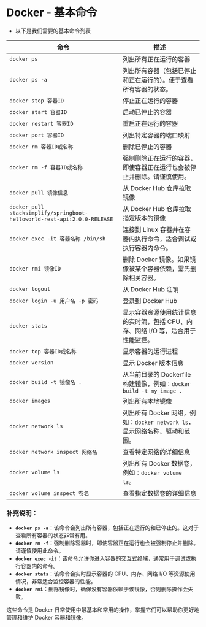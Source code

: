 # Docker - 基本命令
- 以下是我们需要的基本命令列表

|命令|描述|
|---|---|
|`docker ps`|列出所有正在运行的容器|
|`docker ps -a`|列出所有容器（包括已停止和正在运行的）。便于查看所有容器的状态。|
|`docker stop 容器ID`|停止正在运行的容器|
|`docker start 容器ID`|启动已停止的容器|
|`docker restart 容器ID`|重启正在运行的容器|
|`docker port 容器ID`|列出特定容器的端口映射|
|`docker rm 容器ID或名称`|删除已停止的容器|
|`docker rm -f 容器ID或名称`|强制删除正在运行的容器，即使容器正在运行也会被停止并删除。请谨慎使用。|
|`docker pull 镜像信息`|从 Docker Hub 仓库拉取镜像|
|`docker pull stacksimplify/springboot-helloworld-rest-api:2.0.0-RELEASE`|从 Docker Hub 仓库拉取指定版本的镜像|
|`docker exec -it 容器名称 /bin/sh`|连接到 Linux 容器并在容器内执行命令，适合调试或执行容器内命令。|
|`docker rmi 镜像ID`|删除 Docker 镜像。如果镜像被某个容器依赖，需先删除相关容器。|
|`docker logout`|从 Docker Hub 注销|
|`docker login -u 用户名 -p 密码`|登录到 Docker Hub|
|`docker stats`|显示容器资源使用统计信息的实时流，包括 CPU、内存、网络 I/O 等，适合用于性能监控。|
|`docker top 容器ID或名称`|显示容器的运行进程|
|`docker version`|显示 Docker 版本信息|
|`docker build -t 镜像名 .`|从当前目录的 Dockerfile 构建镜像，例如：`docker build -t my_image .`|
|`docker images`|列出所有本地镜像|
|`docker network ls`|列出所有 Docker 网络，例如：`docker network ls`，显示网络名称、驱动和范围。|
|`docker network inspect 网络名`|查看特定网络的详细信息|
|`docker volume ls`|列出所有 Docker 数据卷，例如：`docker volume ls`。|
|`docker volume inspect 卷名`|查看指定数据卷的详细信息|

### 补充说明：
- **`docker ps -a`**：该命令会列出所有容器，包括正在运行的和已停止的。这对于查看所有容器的状态非常有用。
- **`docker rm -f`**：强制删除容器时，即使容器正在运行也会被强制停止并删除。请谨慎使用此命令。
- **`docker exec -it`**：该命令允许你进入容器的交互式终端，通常用于调试或执行容器内的命令。
- **`docker stats`**：该命令会实时显示容器的 CPU、内存、网络 I/O 等资源使用情况，非常适合监控容器的性能。
- **`docker rmi`**：删除镜像时，确保没有容器依赖于该镜像，否则删除操作会失败。

这些命令是 Docker 日常使用中最基本和常用的操作，掌握它们可以帮助你更好地管理和维护 Docker 容器和镜像。